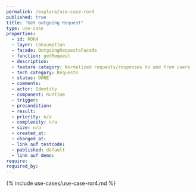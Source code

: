 ```yaml
---
permalink: /explore/use-case-ror4
published: true
title: "Get outgoing Request"
type: use-case
properties:
  - id: ROR4
  - layer: Consumption
  - facade: OutgoingRequestsFacade
  - function: getRequest
  - description:
  - feature category: Normalized requests/responses to and from users
  - tech category: Requests
  - status: DONE
  - comments:
  - actor: Identity
  - component: Runtime
  - trigger:
  - precondition:
  - result:
  - priority: n/a
  - complexity: n/a
  - size: n/a
  - created_at:
  - changed_at:
  - link auf testcode:
  - published: default
  - link auf demo:
require:
required_by:
---
```


{% include use-cases/use-case-ror4.md %}
